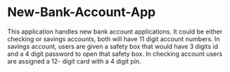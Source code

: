 # New-Bank-Account-App
This application handles new bank account applications. It could be either checking or savings accounts, both will have 11 digit account numbers. In savings account, users are given a  safety box that would have 3 digits id and a 4 digit password to open that safety box. In checking account users are assigned a 12- digit card with a 4 digit pin.
